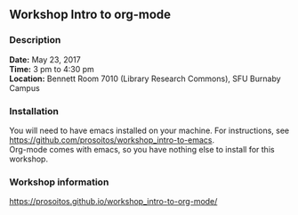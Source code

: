 ## Workshop Intro to org-mode


### Description




**Date:** May 23, 2017  
**Time:** 3 pm to 4:30 pm  
**Location:** Bennett Room 7010 (Library Research Commons), SFU Burnaby Campus


### Installation

You will need to have emacs installed on your machine. For instructions, see https://github.com/prosoitos/workshop_intro-to-emacs.  
Org-mode comes with emacs, so you have nothing else to install for this workshop.


### Workshop information

https://prosoitos.github.io/workshop_intro-to-org-mode/
